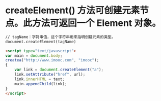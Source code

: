 # createElement() 方法可创建元素节点。此方法可返回一个 Element 对象。
 
~~~ html
// tagName：字符串值，这个字符串用来指明创建元素的类型。
document.createElement(tagName)
~~~

~~~ html
<script type="text/javascript">
var main = document.body;
createa("http://www.imooc.com", "imooc");
{
    var link = document.createElement("a");
    link.setAttribute("href", url);
    link.innerHTML = text;
    main.appendChild(link);
}
</script> 
~~~


